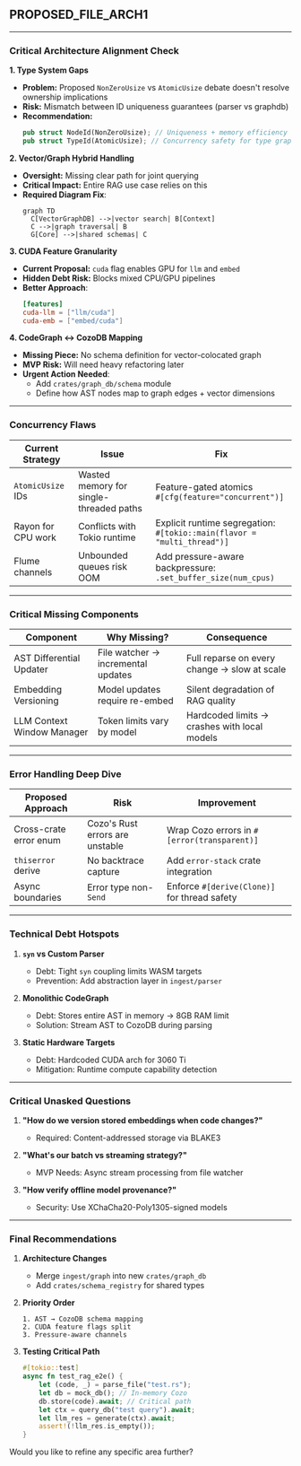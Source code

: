 ## PROPOSED_FILE_ARCH1

---

### **Critical Architecture Alignment Check**

**1. Type System Gaps**
- **Problem:** Proposed `NonZeroUsize` vs `AtomicUsize` debate doesn't resolve ownership implications
- **Risk:** Mismatch between ID uniqueness guarantees (parser vs graphdb)
- **Recommendation:** 
  ```rust
  pub struct NodeId(NonZeroUsize); // Uniqueness + memory efficiency
  pub struct TypeId(AtomicUsize); // Concurrency safety for type graph
  ```

**2. Vector/Graph Hybrid Handling**
- **Oversight:** Missing clear path for joint querying
- **Critical Impact:** Entire RAG use case relies on this
- **Required Diagram Fix**:
  ```mermaid
  graph TD
    C[VectorGraphDB] -->|vector search| B[Context]
    C -->|graph traversal| B
    G[Core] -->|shared schemas| C
  ```

**3. CUDA Feature Granularity**
- **Current Proposal:** `cuda` flag enables GPU for `llm` and `embed`
- **Hidden Debt Risk:** Blocks mixed CPU/GPU pipelines
- **Better Approach**:
  ```toml
  [features]
  cuda-llm = ["llm/cuda"] 
  cuda-emb = ["embed/cuda"]
  ```

**4. CodeGraph ↔ CozoDB Mapping**
- **Missing Piece:** No schema definition for vector-colocated graph
- **MVP Risk:** Will need heavy refactoring later
- **Urgent Action Needed**:
  - Add `crates/graph_db/schema` module
  - Define how AST nodes map to graph edges + vector dimensions

---

### **Concurrency Flaws**

**Current Strategy** | **Issue** | **Fix**
---|---|---
`AtomicUsize` IDs | Wasted memory for single-threaded paths | Feature-gated atomics<br>`#[cfg(feature="concurrent")]`
Rayon for CPU work | Conflicts with Tokio runtime | Explicit runtime segregation:<br>`#[tokio::main(flavor = "multi_thread")]`
Flume channels | Unbounded queues risk OOM | Add pressure-aware backpressure:<br>`.set_buffer_size(num_cpus)`

---

### **Critical Missing Components**

**Component** | **Why Missing?** | **Consequence**
---|---|---
AST Differential Updater | File watcher → incremental updates | Full reparse on every change → slow at scale
Embedding Versioning | Model updates require re-embed | Silent degradation of RAG quality
LLM Context Window Manager | Token limits vary by model | Hardcoded limits → crashes with local models

---

### **Error Handling Deep Dive**

**Proposed Approach** | **Risk** | **Improvement**
---|---|---
Cross-crate error enum | Cozo's Rust errors are unstable | Wrap Cozo errors in `#[error(transparent)]`
`thiserror` derive | No backtrace capture | Add `error-stack` crate integration
Async boundaries | Error type non-`Send` | Enforce `#[derive(Clone)]` for thread safety

---

### **Technical Debt Hotspots**

1. **`syn` vs Custom Parser**
   - Debt: Tight `syn` coupling limits WASM targets
   - Prevention: Add abstraction layer in `ingest/parser`

2. **Monolithic CodeGraph**
   - Debt: Stores entire AST in memory → 8GB RAM limit
   - Solution: Stream AST to CozoDB during parsing

3. **Static Hardware Targets**
   - Debt: Hardcoded CUDA arch for 3060 Ti
   - Mitigation: Runtime compute capability detection

---

### **Critical Unasked Questions**

1. **"How do we version stored embeddings when code changes?"**
   - Required: Content-addressed storage via BLAKE3

2. **"What's our batch vs streaming strategy?"**
   - MVP Needs: Async stream processing from file watcher

3. **"How verify offline model provenance?"**
   - Security: Use XChaCha20-Poly1305-signed models

---

### **Final Recommendations**

1. **Architecture Changes**
   - Merge `ingest/graph` into new `crates/graph_db`
   - Add `crates/schema_registry` for shared types

2. **Priority Order**
   ```text
   1. AST → CozoDB schema mapping
   2. CUDA feature flags split
   3. Pressure-aware channels
   ```

3. **Testing Critical Path**
   ```rust
   #[tokio::test]
   async fn test_rag_e2e() {
       let (code, _) = parse_file("test.rs"); 
       let db = mock_db(); // In-memory Cozo
       db.store(code).await; // Critical path
       let ctx = query_db("test query").await;
       let llm_res = generate(ctx).await;
       assert!(!llm_res.is_empty());
   }
   ```

Would you like to refine any specific area further?
